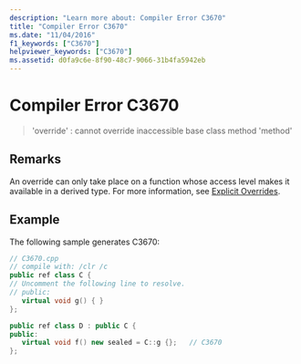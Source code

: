 ```yaml
---
description: "Learn more about: Compiler Error C3670"
title: "Compiler Error C3670"
ms.date: "11/04/2016"
f1_keywords: ["C3670"]
helpviewer_keywords: ["C3670"]
ms.assetid: d0fa9c6e-8f90-48c7-9066-31b4fa5942eb
---
```

# Compiler Error C3670

> 'override' : cannot override inaccessible base class method 'method'

## Remarks

An override can only take place on a function whose access level makes it available in a derived type. For more information, see [Explicit Overrides](../../extensions/explicit-overrides-cpp-component-extensions.md).

## Example

The following sample generates C3670:

```cpp
// C3670.cpp
// compile with: /clr /c
public ref class C {
// Uncomment the following line to resolve.
// public:
   virtual void g() { }
};

public ref class D : public C {
public:
   virtual void f() new sealed = C::g {};   // C3670
};
```
